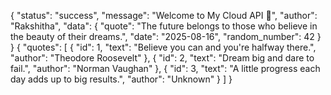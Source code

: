{
  "status": "success",
  "message": "Welcome to My Cloud API 🚀",
  "author": "Rakshitha",
  "data": {
    "quote": "The future belongs to those who believe in the beauty of their dreams.",
    "date": "2025-08-16",
    "random_number": 42
  }
}
{
  "quotes": [
    { "id": 1, "text": "Believe you can and you're halfway there.", "author": "Theodore Roosevelt" },
    { "id": 2, "text": "Dream big and dare to fail.", "author": "Norman Vaughan" },
    { "id": 3, "text": "A little progress each day adds up to big results.", "author": "Unknown" }
  ]
}
